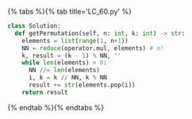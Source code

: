 {% tabs %}{% tab title='LC_60.py' %}

```py
class Solution:
  def getPermutation(self, n: int, k: int) -> str:
    elements = list(range(1, n+1))
    NN = reduce(operator.mul, elements) # n!
    k, result = (k - 1) % NN, ''
    while len(elements) > 0:
      NN //= len(elements)
      i, k = k // NN, k % NN
      result += str(elements.pop(i))
    return result
```

{% endtab %}{% endtabs %}
